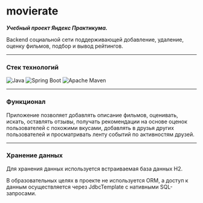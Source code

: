 # movierate

***Учебный проект Яндекс Практикума.***

Backend социальной сети поддерживающей добавление, удаление, оценку фильмов, подбор и вывод рейтингов.

---
### Стек технологий

![Java](https://img.shields.io/badge/java-%23ED8B00.svg?style=for-the-badge&logo=java&logoColor=white)
![Spring Boot](https://img.shields.io/badge/spring%20Boot-%236DB33F.svg?style=for-the-badge&logo=spring&logoColor=white)
![Apache Maven](https://img.shields.io/badge/Apache%20Maven-C71A36?style=for-the-badge&logo=Apache%20Maven&logoColor=white)

---
### Функционал

Приложение позволяет добавлять описание фильмов, оценивать, искать, оставлять отзывы, 
получать рекомендации на основе оценок пользователей с похожими вкусами,
добавлять в друзья других пользователей и просматривать ленту событий по активностям друзей.

---
### Хранение данных

Для хранения данных используется встраиваемая база данных H2.

В образовательных целях в проекте не используется ORM, 
а доступ к данным осуществляется через JdbcTemplate с нативными SQL-запросами.
